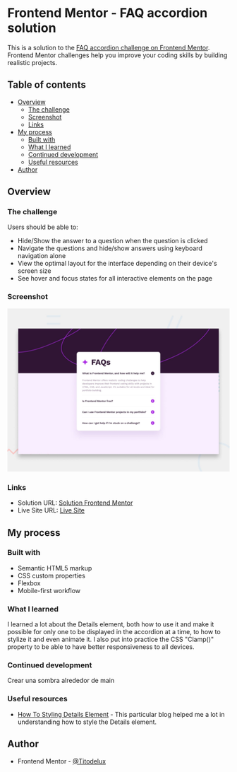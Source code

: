 # Frontend Mentor - FAQ accordion solution

This is a solution to the [FAQ accordion challenge on Frontend Mentor](https://www.frontendmentor.io/challenges/faq-accordion-wyfFdeBwBz). Frontend Mentor challenges help you improve your coding skills by building realistic projects. 

## Table of contents

- [Overview](#overview)
  - [The challenge](#the-challenge)
  - [Screenshot](#screenshot)
  - [Links](#links)
- [My process](#my-process)
  - [Built with](#built-with)
  - [What I learned](#what-i-learned)
  - [Continued development](#continued-development)
  - [Useful resources](#useful-resources)
- [Author](#author)

## Overview

### The challenge

Users should be able to:

- Hide/Show the answer to a question when the question is clicked
- Navigate the questions and hide/show answers using keyboard navigation alone
- View the optimal layout for the interface depending on their device's screen size
- See hover and focus states for all interactive elements on the page

### Screenshot

![](./design/desktop-preview.jpg)

### Links

- Solution URL: [Solution Frontend Mentor](https://www.frontendmentor.io/solutions/responsive-faq-accordion-with-details-animation-JmWMDNnbaJ)
- Live Site URL: [Live Site](https://titodelux.github.io/faqAccordion-FM/)

## My process

### Built with

- Semantic HTML5 markup
- CSS custom properties
- Flexbox
- Mobile-first workflow

### What I learned

I learned a lot about the Details element, both how to use it and make it possible for only one to be displayed in the accordion at a time, to how to stylize it and even animate it. I also put into practice the CSS "Clamp()" property to be able to have better responsiveness to all devices.

### Continued development

Crear una sombra alrededor de main

### Useful resources

- [How To Styling Details Element](https://css-tricks.com/two-issues-styling-the-details-element-and-how-to-solve-them/) - This particular blog helped me a lot in understanding how to style the Details element.

## Author

- Frontend Mentor - [@Titodelux](https://www.frontendmentor.io/profile/Titodelux)
